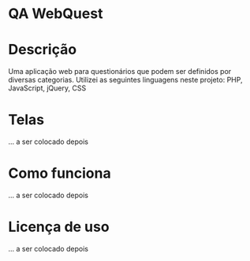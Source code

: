 # QA WebQuest

# Descrição

Uma aplicação web para questionários que podem ser definidos por diversas categorias. Utilizei as seguintes linguagens neste projeto: PHP, JavaScript, jQuery, CSS

# Telas

... a ser colocado depois

# Como funciona

... a ser colocado depois

# Licença de uso

... a ser colocado depois
